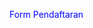 <html>
<head>
<style>
a:link {
    color: blue;
    background-color: transparent;
    text-decoration: none;
}
a:visited {
    color: blue;
    background-color: transparent;
    text-decoration: none;
}
a:hover {
    color: red;
    background-color: transparent;
    text-decoration: underline;
}
a:active {
    color: yellow;
    background-color: transparent;
    text-decoration: underline;
}
</style>
</head>
<body>

<a href="https://ayubanggoro.github.io/form/">Form Pendaftaran</a> 

</body>
</html>
